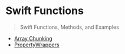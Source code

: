 # Swift Functions

> Swift Functions, Methods, and Examples

* [Array Chunking](/ArrayChunking.swift)
* [PropertyWrappers](/PropertyWrappers.swift)
